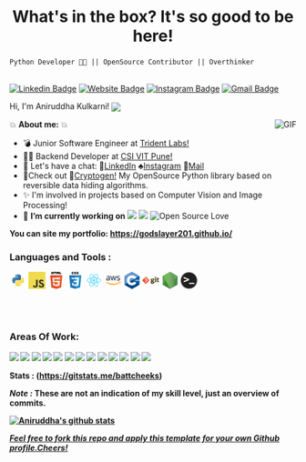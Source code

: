 <h1 align="center">What's in the box? It's so good to be here! </h1>
<code>Python Developer 👨‍💻 || OpenSource Contributor || Overthinker </code>
<br>
<br>

[![Linkedin Badge](https://img.shields.io/badge/LinkedIn-0077B5?style=for-the-badge&logo=linkedin&logoColor=white&link=https://www.linkedin.com/in/aniruddha-kulkarni1911/)](https://www.linkedin.com/in/aniruddha-kulkarni1911/)
[![Website Badge](https://img.shields.io/badge/GitHub-100000?style=for-the-badge&logo=github&logoColor=white&link=https://github.com/battcheeks)](https://github.com/battcheeks/)
[![Instagram Badge](https://img.shields.io/badge/Instagram-E4405F?style=for-the-badge&logo=instagram&logoColor=white&link=https://www.instagram.com/battcheeks/)](https://www.instagram.com/battcheeks/)
[![Gmail Badge](https://img.shields.io/badge/Gmail-D14836?style=for-the-badge&logo=gmail&logoColor=white&logoColor=white&link=mailto:aniruddha.k1911@gmail.com)](mailto:aniruddha.k1911@gmail.com)
<br>



Hi, I'm Aniruddha Kulkarni! <img align="center" src="https://66.media.tumblr.com/9e3cc0dc120a12857d45c1c805c3d125/tumblr_mfbfb2tnCO1rfjowdo1_500.gif" width="40"> 



<img align="right" alt="GIF" src="https://thumbs.gfycat.com/AlarmedRepentantFlee-small.gif" />


:boom: **About me:** :boom:


- :bomb: Junior Software Engineer at [Trident Labs!](https://github.com/trident-labs-auv)
- :guardsman: Backend Developer at [CSI VIT Pune!](https://github.com/csi-vitpune)
- :speech_balloon: Let's have a chat: :crystal_ball:[LinkedIn](https://www.linkedin.com/in/aniruddha-kulkarni1911/) :clubs:[Instagram](https://www.instagram.com/battcheeks/) :gem:[Mail](mailto:aniruddha.k1911@gmail.com)
- :crown:Check out :information_desk_person:[Cryptogen!](https://pypi.org/project/cryptogen/) My OpenSource Python library based on reversible data hiding algorithms.
- ✨ I'm involved in projects based on Computer Vision and Image Processing!
-  🔭 **I’m currently working on**
![](https://img.shields.io/badge/Python-Full--Stack%20Dev-brightgreen)  ![](https://img.shields.io/badge/Web%20Development-Backend%20Dev-yellowd)    ![Open Source Love](https://img.shields.io/badge/Computer%20Vision-Python%2FC%2B%2B-orange)

<b>You can site my portfolio:<b> https://godslayer201.github.io/

 




 
### Languages and Tools :


<code><img height="30" src="https://raw.githubusercontent.com/github/explore/80688e429a7d4ef2fca1e82350fe8e3517d3494d/topics/python/python.png"></code>
<code><img height="30" src="https://raw.githubusercontent.com/github/explore/80688e429a7d4ef2fca1e82350fe8e3517d3494d/topics/javascript/javascript.png"></code>
<code><img height="30" src="https://raw.githubusercontent.com/github/explore/80688e429a7d4ef2fca1e82350fe8e3517d3494d/topics/html/html.png"></code>
<code><img height="30" src="https://raw.githubusercontent.com/github/explore/80688e429a7d4ef2fca1e82350fe8e3517d3494d/topics/css/css.png"></code>
<code><img height="30" src="https://raw.githubusercontent.com/github/explore/80688e429a7d4ef2fca1e82350fe8e3517d3494d/topics/react/react.png"></code>
<code><img height="30" src="https://raw.githubusercontent.com/github/explore/80688e429a7d4ef2fca1e82350fe8e3517d3494d/topics/aws/aws.png"></code>
<code><img height="30" src="https://raw.githubusercontent.com/github/explore/80688e429a7d4ef2fca1e82350fe8e3517d3494d/topics/cpp/cpp.png"></code>
<code><img height="30" src="https://raw.githubusercontent.com/github/explore/80688e429a7d4ef2fca1e82350fe8e3517d3494d/topics/git/git.png"></code>
<code><img height="30" src="https://raw.githubusercontent.com/github/explore/80688e429a7d4ef2fca1e82350fe8e3517d3494d/topics/nodejs/nodejs.png"></code>
<code><img height="30" src="https://raw.githubusercontent.com/github/explore/80688e429a7d4ef2fca1e82350fe8e3517d3494d/topics/terminal/terminal.png"></code>

<br>
<br>

### Areas Of Work:

<code><img height="50" src="https://image.flaticon.com/icons/svg/2535/2535543.svg"></code>
<code><img height="50" src="https://image.flaticon.com/icons/svg/1596/1596639.svg"></code>
<code><img height="50" src="https://image.flaticon.com/icons/svg/944/944179.svg"></code>
<code><img height="50" src="https://image.flaticon.com/icons/svg/2942/2942156.svg"></code>
<code><img height="50" src="https://image.flaticon.com/icons/svg/2235/2235061.svg"></code>
<code><img height="50" src="https://image.flaticon.com/icons/svg/3003/3003696.svg"></code>
<code><img height="50" src="https://image.flaticon.com/icons/svg/2885/2885535.svg"></code>
<code><img height="50" src="https://image.flaticon.com/icons/svg/3056/3056301.svg"></code>
<code><img height="50" src="https://image.flaticon.com/icons/svg/1680/1680899.svg"></code>
<code><img height="50" src="https://image.flaticon.com/icons/svg/3118/3118399.svg"></code>
<code><img height="50" src="https://cdn.icon-icons.com/icons2/1508/PNG/512/matlab_104289.png"></code>
<code><img height="50" src="https://image.flaticon.com/icons/svg/1628/1628182.svg"></code>
<code><img height="50" src="https://image.flaticon.com/icons/png/512/2085/2085061.png"></code>




**Stats :**  (https://gitstats.me/battcheeks)
<br>

<i> Note :</i>  These are not an indication of my skill level, just an overview of commits.

[![Aniruddha's github stats](https://github-readme-stats.vercel.app/api?username=battcheeks)](https://github.com/battcheeks/github-readme-stats)


<u><i><b> Feel free to fork this repo and apply this template for your own Github profile.Cheers!</i></b></u>








